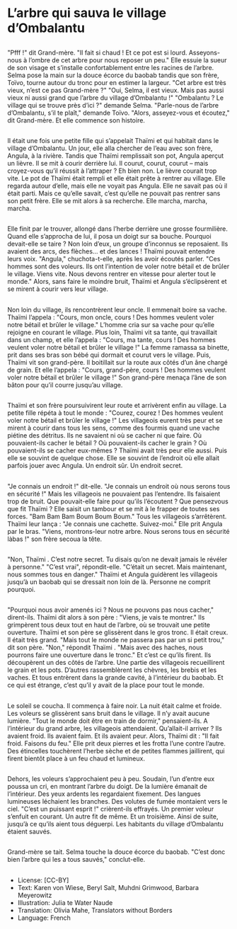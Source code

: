 # L’arbre qui sauva le village d’Ombalantu

##
"Pfff !" dit Grand-mère. "Il fait si chaud ! Et ce pot est si lourd.
Asseyons-nous à l’ombre de cet arbre pour nous reposer un peu."
Elle essuie la sueur de son visage et s’installe confortablement
entre les racines de l’arbre. Selma pose la main sur la douce
écorce du baobab tandis que son frère, Toïvo, tourne autour du
tronc pour en estimer la largeur. "Cet arbre est très vieux, n’est ce
pas Grand-mère ?" "Oui, Selma, il est vieux. Mais pas aussi vieux
ni aussi grand que l’arbre du village d’Ombalantu !" "Ombalantu ?
Le village qui se trouve près d’ici ?" demande Selma. "Parle-nous
de l’arbre d’Ombalantu, s’il te plaît," demande Toïvo. "Alors,
asseyez-vous et écoutez," dit Grand-mère. Et elle commence son
histoire.

##

##
Il était une fois une petite fille qui s’appelait Thaïmi et qui habitait
dans le village d’Ombalantu. Un jour, elle alla chercher de l’eau
avec son frère, Angula, à la rivière. Tandis que Thaïmi remplissait
son pot, Angula aperçut un lièvre. Il se mit à courir derrière lui. Il
courut, courut, courut – mais croyez-vous qu’il réussit à l’attraper ?
Eh bien non. Le lièvre courait trop vite.
Le pot de Thaïmi était rempli et elle était prête à rentrer au village.
Elle regarda autour d’elle, mais elle ne voyait pas Angula. Elle ne
savait pas où il était parti. Mais ce qu’elle savait, c’est qu’elle ne
pouvait pas rentrer sans son petit frère. Elle se mit alors à sa
recherche. Elle marcha, marcha, marcha.

##
Elle finit par le trouver, allongé dans l’herbe derrière une grosse
fourmilière. Quand elle s’approcha de lui, il posa un doigt sur sa
bouche. Pourquoi devait-elle se taire ? Non loin d’eux, un groupe
d’inconnus se reposaient. Ils avaient des arcs, des flèches... et des
lances ! Thaïmi pouvait entendre leurs voix.
"Angula," chuchota-t-elle, après les avoir écoutés parler. "Ces
hommes sont des voleurs. Ils ont l’intention de voler notre bétail et
de brûler le village. Viens vite. Nous devons rentrer en vitesse pour
alerter tout le monde." Alors, sans faire le moindre bruit, Thaïmi et
Angula s’éclipsèrent et se mirent à courir vers leur village.

##

##
Non loin du village, ils rencontrèrent leur oncle. Il emmenait boire
sa vache. Thaïmi l’appela : "Cours, mon oncle, cours ! Des
hommes veulent voler notre bétail et brûler le village." L’homme
cria sur sa vache pour qu’elle rejoigne en courant le village. Plus
loin, Thaïmi vit sa tante, qui travaillait dans un champ, et elle
l’appela : "Cours, ma tante, cours ! Des hommes veulent voler
notre bétail et brûler le village !" La femme ramassa sa binette,
prit dans ses bras son bébé qui dormait et courut vers le village.
Puis, Thaïmi vit son grand-père. Il boitillait sur la route aux côtés
d’un âne chargé de grain. Et elle l’appela : "Cours, grand-père,
cours ! Des hommes veulent voler notre bétail et brûler le village
!" Son grand-père menaça l’âne de son bâton pour qu’il courre
jusqu’au village.

##
Thaïmi et son frère poursuivirent leur route et arrivèrent enfin au
village. La petite fille répéta à tout le monde : "Courez, courez !
Des hommes veulent voler notre bétail et brûler le village !"
Les villageois eurent très peur et se mirent à courir dans tous les
sens, comme des fourmis quand une vache piétine des détritus.
Ils ne savaient ni où se cacher ni que faire.
Où pouvaient-ils cacher le bétail ?
Où pouvaient-ils cacher le grain ?
Où pouvaient-ils se cacher eux-mêmes ?
Thaïmi avait très peur elle aussi. Puis elle se souvint de quelque
chose. Elle se souvint de l’endroit où elle allait parfois jouer avec
Angula.
Un endroit sûr.
Un endroit secret.

##

##
"Je connais un endroit !" dit-elle. "Je connais un endroit où nous
serons tous en sécurité !"
Mais les villageois ne pouvaient pas l’entendre. Ils faisaient trop de
bruit. Que pouvait-elle faire pour qu’ils l’écoutent ? Que pensezvous que fit Thaïmi ?
Elle saisit un tambour et se mit à le frapper de toutes ses forces.
"Bam Bam Bam Boum Boum Boum."
Tous les villageois s’arrêtèrent.
Thaïmi leur lança : "Je connais une cachette. Suivez-moi."
Elle prit Angula par le bras.
"Viens, montrons-leur notre arbre. Nous serons tous en sécurité làbas !" son frère secoua la tête.

##
"Non, Thaïmi . C’est notre secret. Tu disais qu’on ne devait jamais
le révéler à personne."
"C’est vrai", répondit-elle. "C’était un secret. Mais maintenant,
nous sommes tous en danger." Thaïmi et Angula guidèrent les
villageois jusqu’à un baobab qui se dressait non loin de là.
Personne ne comprit pourquoi.

##

##
"Pourquoi nous avoir amenés ici ? Nous ne pouvons pas nous
cacher," dirent-ils. Thaïmi dit alors à son père : "Viens, je vais te
montrer." Ils grimpèrent tous deux tout en haut de l’arbre, où se
trouvait une petite ouverture. Thaïmi et son père se glissèrent
dans le gros tronc. Il était creux. Il était très grand. "Mais tout le
monde ne passera pas par un si petit trou," dit son père. "Non,"
répondit Thaïmi . "Mais avec des haches, nous pourrons faire une
ouverture dans le tronc." Et c’est ce qu’ils firent. Ils découpèrent
un des côtés de l’arbre.
Une partie des villageois recueillirent le grain et les pots. D’autres
rassemblèrent les chèvres, les brebis et les vaches. Et tous
entrèrent dans la grande cavité, à l’intérieur du baobab.
Et ce qui est étrange, c’est qu’il y avait de la place pour tout le
monde.

##
Le soleil se coucha. Il commença à faire noir. La nuit était calme et
froide.
Les voleurs se glissèrent sans bruit dans le village. Il n’y avait
aucune lumière. "Tout le monde doit être en train de dormir,"
pensaient-ils.
A l’intérieur du grand arbre, les villageois attendaient.
Qu’allait-il arriver ?
Ils avaient froid. Ils avaient faim. Et ils avaient peur.
Alors, Thaïmi dit : "Il fait froid. Faisons du feu." Elle prit deux
pierres et les frotta l’une contre l’autre. Des étincelles touchèrent
l’herbe sèche et de petites flammes jaillirent, qui firent bientôt
place à un feu chaud et lumineux.

##

##
Dehors, les voleurs s’approchaient peu à peu.
Soudain, l’un d’entre eux poussa un cri, en montrant l’arbre du
doigt. De la lumière émanait de l’intérieur. Des yeux ardents les
regardaient fixement. Des langues lumineuses léchaient les
branches. Des volutes de fumée montaient vers le ciel.
"C’est un puissant esprit !" crièrent-ils effrayés. Un premier voleur
s’enfuit en courant. Un autre fit de même. Et un troisième. Ainsi de
suite, jusqu’à ce qu’ils aient tous déguerpi. Les habitants du
village d’Ombalantu étaient sauvés.

##

##
Grand-mère se tait.
Selma touche la douce écorce du
baobab.
"C’est donc bien l’arbre qui les a
tous sauvés," conclut-elle.

##
* License: [CC-BY]
* Text: Karen von Wiese, Beryl Salt, Muhdni Grimwood, Barbara Meyerowitz
* Illustration: Julia te Water Naude
* Translation: Olivia Mahe, Translators without Borders
* Language: French
